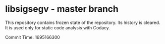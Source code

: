 # libsigsegv - master branch

This repository contains frozen state of the repository.
Its history is cleared. It is used only for static code
analysis with Codacy.

Commit Time: 1695166300
